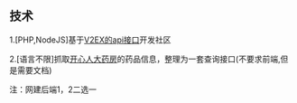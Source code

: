 ## 技术
1.[PHP,NodeJS]基于[V2EX的api接口](https://www.v2ex.com/p/7v9TEc53)开发社区

2.[语言不限]抓取[开心人大药房](http://www.360kxr.com/)的药品信息，整理为一套查询接口(不要求前端,但是需要文档)

注：网建后端1，2二选一
